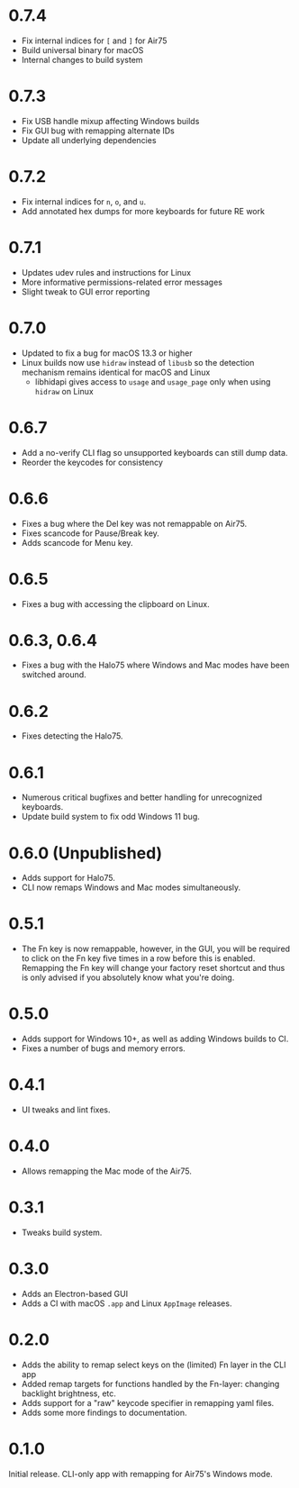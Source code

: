 # 0.7.4
- Fix internal indices for `[` and `]` for Air75
- Build universal binary for macOS
- Internal changes to build system

# 0.7.3
- Fix USB handle mixup affecting Windows builds
- Fix GUI bug with remapping alternate IDs
- Update all underlying dependencies

# 0.7.2
- Fix internal indices for `n`, `o`, and `u`.
- Add annotated hex dumps for more keyboards for future RE work

# 0.7.1
- Updates udev rules and instructions for Linux
- More informative permissions-related error messages
- Slight tweak to GUI error reporting

# 0.7.0
- Updated to fix a bug for macOS 13.3 or higher
- Linux builds now use `hidraw` instead of `libusb` so the detection mechanism
  remains identical for macOS and Linux
    - libhidapi gives access to `usage` and `usage_page` only when using `hidraw`
    on Linux

# 0.6.7
- Add a no-verify CLI flag so unsupported keyboards can still dump data.
- Reorder the keycodes for consistency

# 0.6.6
- Fixes a bug where the Del key was not remappable on Air75.
- Fixes scancode for Pause/Break key.
- Adds scancode for Menu key. 

# 0.6.5
- Fixes a bug with accessing the clipboard on Linux.

# 0.6.3, 0.6.4
- Fixes a bug with the Halo75 where Windows and Mac modes have been switched around.

# 0.6.2
- Fixes detecting the Halo75.

# 0.6.1
- Numerous critical bugfixes and better handling for unrecognized keyboards.
- Update build system to fix odd Windows 11 bug.

# 0.6.0 (Unpublished)
- Adds support for Halo75.
- CLI now remaps Windows and Mac modes simultaneously.

# 0.5.1
- The Fn key is now remappable, however, in the GUI, you will be required to click on the Fn key five times in a row before this is enabled. Remapping the Fn key will change your factory reset shortcut and thus is only advised if you absolutely know what you're doing.

# 0.5.0
- Adds support for Windows 10+, as well as adding Windows builds to CI.
- Fixes a number of bugs and memory errors.

# 0.4.1
- UI tweaks and lint fixes.

# 0.4.0
- Allows remapping the Mac mode of the Air75.

# 0.3.1
- Tweaks build system.

# 0.3.0
- Adds an Electron-based GUI
- Adds a CI with macOS `.app` and Linux `AppImage` releases.

# 0.2.0
- Adds the ability to remap select keys on the (limited) Fn layer in the CLI app
- Added remap targets for functions handled by the Fn-layer: changing backlight brightness, etc.
- Adds support for a "raw" keycode specifier in remapping yaml files.
- Adds some more findings to documentation.

# 0.1.0
Initial release. CLI-only app with remapping for Air75's Windows mode.
